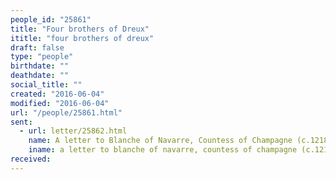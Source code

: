 ```yaml
---
people_id: "25861"
title: "Four brothers of Dreux"
ititle: "four brothers of dreux"
draft: false
type: "people"
birthdate: ""
deathdate: ""
social_title: ""
created: "2016-06-04"
modified: "2016-06-04"
url: "/people/25861.html"
sent:
  - url: letter/25862.html
    name: A letter to Blanche of Navarre, Countess of Champagne (c.1218)
    iname: a letter to blanche of navarre, countess of champagne (c.1218)
received:
---
```

